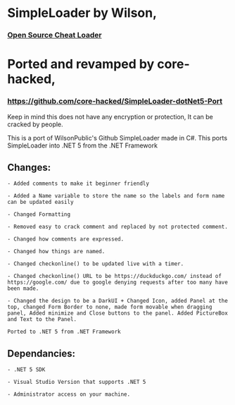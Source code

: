 
# SimpleLoader by Wilson, 
### [Open Source Cheat Loader](https://github.com/WilsonPublic/SimpleLoader) 

# Ported and revamped by core-hacked, 
### https://github.com/core-hacked/SimpleLoader-dotNet5-Port  

 Keep in mind this does not have any encryption or protection, It can be cracked by people. 

 This is a port of WilsonPublic's Github SimpleLoader made in C#. This ports SimpleLoader into .NET 5 from the .NET Framework


 ## Changes:
 ```
 - Added comments to make it beginner friendly

 - Added a Name variable to store the name so the labels and form name can be updated easily
 
 - Changed Formatting
 
 - Removed easy to crack comment and replaced by not protected comment.
 
 - Changed how comments are expressed.
 
 - Changed how things are named.
 
 - Changed checkonline() to be updated live with a timer.
 
 - Changed checkonline() URL to be https://duckduckgo.com/ instead of https://google.com/ due to google denying requests after too many have been made.
 
 - Changed the design to be a DarkUI + Changed Icon, added Panel at the top, changed Form Border to none, made form movable when dragging panel, Added minimize and Close buttons to the panel. Added PictureBox and Text to the Panel.
 
 Ported to .NET 5 from .NET Framework
```
 ## Dependancies:
 ```
 - .NET 5 SDK
 
 - Visual Studio Version that supports .NET 5
 
 - Administrator access on your machine.
```
 
